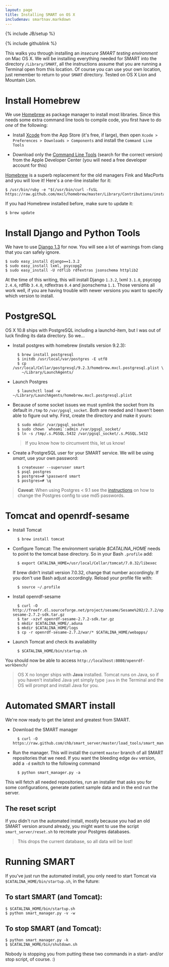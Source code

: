 ```yaml
---
layout: page
title: Installing SMART on OS X
includenav: smartnav.markdown
---
```


{% include JB/setup %}

<div class='simple_small_box'>{% include githublink %}</div>

This walks you through installing an *insecure SMART testing environment* on
Mac OS X. We will be installing everything needed for SMART into the directory
`/Library/SMART`, all the instructions assume that you are running a Terminal
open from this location. Of course you can use your own location, just remember
to return to your `SMART` directory. Tested on OS X Lion and Mountain Lion.


Install Homebrew
================

We use [Homebrew] as package manager to install most libraries. Since this
needs some extra command line tools to compile code, you first have to do
*one* of the following:

* Install [Xcode] from the App Store (it's free, if large), then open
  `Xcode > Preferences > Downloads > Components` and install the `Command Line
  Tools`

* Download only the [Command Line Tools][shell] (search for the correct version) from
  the Apple Developer Center (you will need a free developer account for this)


[Homebrew] is a superb replacement for the old managers Fink and MacPorts and
you will love it! Here's a one-line installer for it:

    $ /usr/bin/ruby -e "$(/usr/bin/curl -fsSL https://raw.github.com/mxcl/homebrew/master/Library/Contributions/install_homebrew.rb)"

If you had Homebrew installed before, make sure to update it:

    $ brew update

[Homebrew]: http://mxcl.github.com/homebrew/
[Xcode]: http://itunes.apple.com/ch/app/xcode/id497799835?l=en&mt=12
[shell]: https://developer.apple.com/downloads/index.action


Install Django and Python Tools
===============================

We have to use [Django 1.3][django] for now. You will see a lot of warnings from clang that you can safely ignore.

    $ sudo easy_install django==1.3.2
    $ sudo easy_install lxml, psycopg2
    $ sudo easy_install -U rdflib rdfextras jsonschema httplib2

At the time of this writing, this will install Django `1.3.2`, lxml `3.1.0`, psycopg `2.4.6`, rdflib `3.4.0`, rdfextras `0.4` and jsonschema `1.1`. Those versions all work well, if you are having trouble with newer versions you want to specify which version to install.

[django]: https://www.djangoproject.com/download/


PostgreSQL
==========

OS X 10.8 ships with PostgreSQL including a launchd-item, but I was out of luck finding its data directory. So we...

* Install postgres with homebrew (installs version 9.2.3):

        $ brew install postgresql
        $ initdb /usr/local/var/postgres -E utf8
        $ cp /usr/local/Cellar/postgresql/9.2.3/homebrew.mxcl.postgresql.plist \
          ~/Library/LaunchAgents/

* Launch Postgres

        $ launchctl load -w ~/Library/LaunchAgents/homebrew.mxcl.postgresql.plist

* Because of some socket issues we must symlink the socket from its default in `/tmp` to `/var/pgsql_socket`. Both are needed and I haven't been able to figure out why. First, create the directory and make it yours:

        $ sudo mkdir /var/pgsql_socket
        $ sudo chown `whoami`:admin /var/pgsql_socket/
        $ ln -s /tmp/.s.PGSQL.5432 /var/pgsql_socket/.s.PGSQL.5432

  > If you know how to circumvent this, let us know!

* Create a PostgreSQL user for your SMART service. We will be using *smart*,
  use your own password:
      
        $ createuser --superuser smart
        $ psql postgres
        $ postgres=# \password smart
        $ postgres=# \q

> **Caveat**: When using Postgres < 9.1 see the [instructions] on how to change
the Postgres config to use md5 passwords.

[postgres-mac]: http://www.postgresql.org/download/macosx/
[instructions]: https://github.com/chb/smart_server


Tomcat and openrdf-sesame
=========================

* Install Tomcat

        $ brew install tomcat

* Configure Tomcat: The environment variable *$CATALINA_HOME* needs to point
  to the tomcat base directory. So in your Bash `.profile` add:

        $ export CATALINA_HOME=/usr/local/Cellar/tomcat/7.0.32/libexec
  
  If brew didn't install version 7.0.32, change that number accordingly. If you don't use Bash adjust accordingly. Reload your profile file with:

        $ source ~/.profile

* Install openrdf-sesame

        $ curl -O http://freefr.dl.sourceforge.net/project/sesame/Sesame%202/2.7.2/openrdf-sesame-2.7.2-sdk.tar.gz
        $ tar -xzvf openrdf-sesame-2.7.2-sdk.tar.gz
        $ mkdir $CATALINA_HOME/.aduna
        $ mkdir $CATALINA_HOME/logs
        $ cp -r openrdf-sesame-2.7.2/war/* $CATALINA_HOME/webapps/
          
* Launch Tomcat and check its availability
  
        $ $CATALINA_HOME/bin/startup.sh
  
You should now be able to access `http://localhost:8080/openrdf-workbench/`

> OS X no longer ships with **Java** installed. Tomcat runs on Java, so if you haven't installed Java yet simply type `java` in the Terminal and the OS will prompt and install Java for you.


Automated SMART install
=======================

We're now ready to get the latest and greatest from SMART.

* Download the SMART manager
  
        $ curl -O https://raw.github.com/chb/smart_server/master/load_tools/smart_manager.py

* Run the manager. This will install the current `master` branch of all SMART
  repositories that we need. If you want the bleeding edge `dev` version, add a
  `-d` switch to the following command

        $ python smart_manager.py -a

This will fetch all needed repositories, run an installer that asks you for some configurations, generate patient sample data and in the end run the server.

## The reset script

If you didn't run the automated install, mostly because you had an old SMART version around already, you might want to use the script `smart_server/reset.sh` to recreate your Postgres databases.

> This drops the current database, so all data will be lost!


Running SMART
=============

If you've just run the automated install, you only need to start Tomcat via
`$CATALINA_HOME/bin/startup.sh`, in the future:

## To start SMART (and Tomcat):

    $ $CATALINA_HOME/bin/startup.sh
    $ python smart_manager.py -v -w

## To stop SMART (and Tomcat):

    $ python smart_manager.py -k
    $ $CATALINA_HOME/bin/shutdown.sh

Nobody is stopping you from putting these two commands in a start- and/or stop
script, of course. :)
